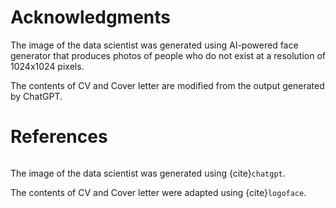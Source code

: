 # Acknowledgments

The image of the data scientist was generated using AI-powered face generator that produces photos of people who do not exist at a resolution of 1024x1024 pixels.

The contents of CV and Cover letter are modified from the output generated by ChatGPT.

# References 
```{bibliography}
```
The image of the data scientist was generated using {cite}`chatgpt`.

The contents of CV and Cover letter were adapted using {cite}`logoface`.
